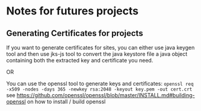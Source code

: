 # Notes for futures projects

## Generating Certificates for projects
If you want to generate certificates for sites, you can either use java keygen tool and then use jks-js tool to convert the java keystore file a java object containing both the extracted key and certificate you need.

OR

You can use the openssl tool to generate keys and certificates:
```openssl req -x509 -nodes -days 365 -newkey rsa:2048 -keyout key.pem -out cert.crt```
see https://github.com/openssl/openssl/blob/master/INSTALL.md#building-openssl
on how to install / build openssl